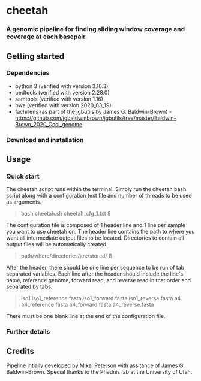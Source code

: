 # cheetah
### A genomic pipeline for finding sliding window coverage and coverage at each basepair.

## Getting started
### Dependencies
- python 3 (verified with version 3.10.3) 
- bedtools (verified with version 2.28.0)
- samtools (verified with version 1.16) 
- bwa (verified with version 2020_03_19) 
- fachrlens (as part of the jgbutils by James G. Baldwin-Brown)
  -https://github.com/jgbaldwinbrown/jgbutils/tree/master/Baldwin-Brown_2020_Ccol_genome

### Download and installation

## Usage
### Quick start
The cheetah script runs within the terminal. Simply run the cheetah bash script along with a configuration text file and number of threads to be used as arguments.
>bash cheetah.sh	cheetah_cfg_1.txt 8

The configuration file is composed of 1 header line and 1 line per sample you want to use cheetah on.
The header line contains the path to where you want all intermediate output files to be located. Directories to contain all output files will be automatically created.
>path/where/directories/are/stored/ 8

After the header, there should be one line per sequence to be run of tab separated variables. Each line after the header should include the line's name, reference genome, forward read, and reverse read in that order and separated by tabs.
>iso1	iso1_reference.fasta	iso1_forward.fasta	iso1_reverse.fasta
>a4	a4_reference.fasta	a4_forward.fasta	a4_reverse.fasta

There must be one blank line at the end of the configuration file.

### Further details


## Credits
Pipeline intially developed by Mikal Peterson with assitance of James G. Baldwin-Brown. Special thanks to the Phadnis lab at the University of Utah.
